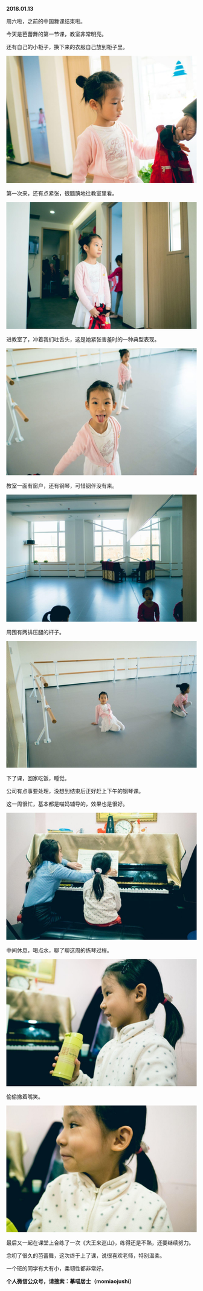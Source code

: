 
          
            
**2018.01.13**

周六啦，之前的中国舞课结束啦。

今天是芭蕾舞的第一节课，教室非常明亮。

还有自己的小柜子，换下来的衣服自己放到柜子里。




![](img/51001-713ea07fa45e9135.jpg)




第一次来，还有点紧张，很腼腆地往教室里看。




![](img/51001-432dd6857bf327e5.jpg)




进教室了，冲着我们吐舌头，这是她紧张害羞时的一种典型表现。




![](img/51001-6b9d76623f25e986.jpg)




教室一面有窗户，还有钢琴，可惜钢伴没有来。




![](img/51001-ae91d05634f25739.jpg)




周围有两排压腿的杆子。




![](img/51001-691a818a602d68ca.jpg)




下了课，回家吃饭，睡觉。

公司有点事要处理，没想到结束后正好赶上下午的钢琴课。

这一周很忙，基本都是喵妈辅导的，效果也是很好。




![](img/51001-64de5802f2b2c29b.jpg)




中间休息，喝点水，聊了聊这周的练琴过程。




![](img/51001-43f6bbb527d48180.jpg)




偷偷撇着嘴笑。




![](img/51001-a883d5023ebb2c74.jpg)




最后又一起在课堂上合练了一次《大王来巡山》，练得还是不熟，还要继续努力。

念叨了很久的芭蕾舞，这次终于上了课，说很喜欢老师，特别温柔。

一个班的同学有大有小，柔韧性都非常好。


**个人微信公众号，请搜索：摹喵居士（momiaojushi）**

          
        